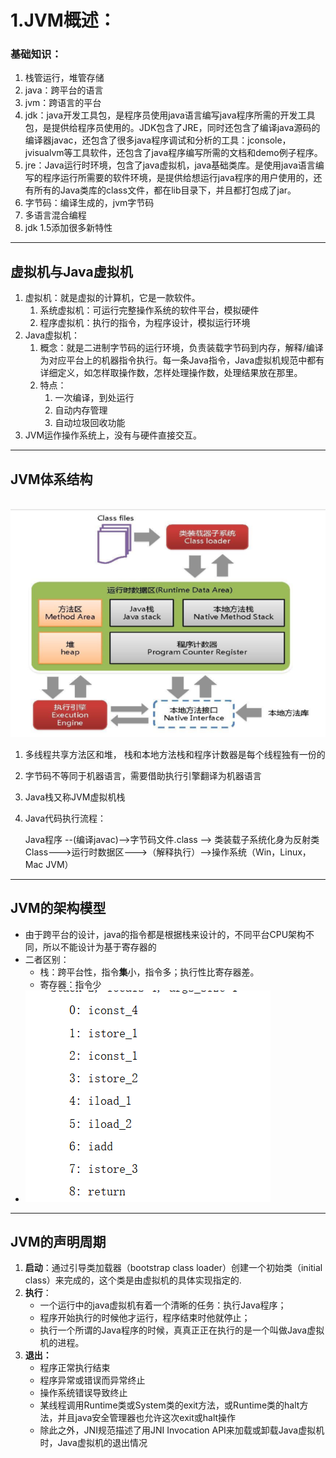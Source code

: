 # 1.JVM概述：

### 基础知识：

1. 栈管运行，堆管存储  
2. java：跨平台的语言
3. jvm：跨语言的平台
4. jdk：java开发工具包，是程序员使用java语言编写java程序所需的开发工具包，是提供给程序员使用的。JDK包含了JRE，同时还包含了编译java源码的编译器javac，还包含了很多java程序调试和分析的工具：jconsole，jvisualvm等工具软件，还包含了java程序编写所需的文档和demo例子程序。
5. jre：Java运行时环境，包含了java虚拟机，java基础类库。是使用java语言编写的程序运行所需要的软件环境，是提供给想运行java程序的用户使用的，还有所有的Java类库的class文件，都在lib目录下，并且都打包成了jar。
6. 字节码：编译生成的，jvm字节码
7. 多语言混合编程
8. jdk 1.5添加很多新特性

<hr />

## 虚拟机与Java虚拟机

1. 虚拟机：就是虚拟的计算机，它是一款软件。
   1. 系统虚拟机：可运行完整操作系统的软件平台，模拟硬件
   2. 程序虚拟机：执行的指令，为程序设计，模拟运行环境
2. Java虚拟机：
   1. 概念：就是二进制字节码的运行环境，负责装载字节码到内存，解释/编译为对应平台上的机器指令执行。每一条Java指令，Java虚拟机规范中都有详细定义，如怎样取操作数，怎样处理操作数，处理结果放在那里。
   2. 特点：
      1. 一次编译，到处运行
      2. 自动内存管理
      3. 自动垃圾回收功能
3. JVM运作操作系统上，没有与硬件直接交互。

<hr />

## JVM体系结构

​	![image-20200410191556538](https://raw.githubusercontent.com/MXHDOIT/picBed/master/img/image-20200410191556538.png)

1. 多线程共享方法区和堆， 栈和本地方法栈和程序计数器是每个线程独有一份的

2. 字节码不等同于机器语言，需要借助执行引擎翻译为机器语言

3. Java栈又称JVM虚拟机栈

4. Java代码执行流程：

   Java程序 --(编译javac)-->字节码文件.class --> 类装载子系统化身为反射类Class--->运行时数据区--->（解释执行）-->操作系统（Win，Linux，Mac JVM）

<hr />

## JVM的架构模型

* 由于跨平台的设计，java的指令都是根据栈来设计的，不同平台CPU架构不同，所以不能设计为基于寄存器的
* 二者区别：
  * 栈：跨平台性，指令**集**小，指令多；执行性比寄存器差。
  * 寄存器：指令少
* ![image-20200410220311156](https://raw.githubusercontent.com/MXHDOIT/picBed/master/img/image-20200410220311156.png)

<hr />

## JVM的声明周期

1. **启动**：通过引导类加载器（bootstrap class loader）创建一个初始类（initial class）来完成的，这个类是由虚拟机的具体实现指定的.
2. **执行**：
   * 一个运行中的java虚拟机有着一个清晰的任务：执行Java程序；
   * 程序开始执行的时候他才运行，程序结束时他就停止；
   * 执行一个所谓的Java程序的时候，真真正正在执行的是一个叫做Java虚拟机的进程。
3. **退出：**
   * 程序正常执行结束
   * 程序异常或错误而异常终止
   * 操作系统错误导致终止
   * 某线程调用Runtime类或System类的exit方法，或Runtime类的halt方法，并且java安全管理器也允许这次exit或halt操作
   * 除此之外，JNI规范描述了用JNI Invocation API来加载或卸载Java虚拟机时，Java虚拟机的退出情况